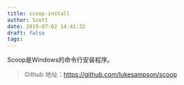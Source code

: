 ```yaml
---
title: scoop-install
author: Scott
date: 2019-07-02 14:41:32
draft: false
tags:
---
```

Scoop是Windows的命令行安装程序。
<!--more-->


> Github 地址：https://github.com/lukesampson/scoop